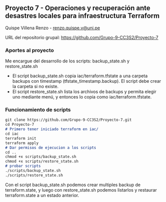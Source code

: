 ## Proyecto 7 - Operaciones y recuperación ante desastres locales para infraestructura Terraform

Quispe Villena Renzo - renzo.quispe.v@uni.pe

URL del repositorio grupal: https://github.com/Grupo-9-CC3S2/Proyecto-7

### Aportes al proyecto

Me encargue del desarrollo de los scripts: backup_state.sh y restore_state.sh
- El script backup_state.sh copia iac/terraform.tfstate a una carpeta backups con timestamp (tfstate_timestamp.backup). El script debe crear la carpeta si no existe.
- El script restore_state.sh lista los archivos de backups y permita elegir uno mediante menú, y entonces lo copia como iac/terraform.tfstate.

### Funcionamiento de scripts
```markdown
git clone https://github.com/Grupo-9-CC3S2/Proyecto-7.git
cd Proyecto-7
# Primero tener iniciado terraform en iac/
cd iac
terraform init
terraform apply
# Dar permisos de ejecucion a los scripts
cd ..
chmod +x scripts/backup_state.sh
chmod +x scripts/restore_state.sh
# probar scripts    
./scripts/backup_state.sh
./scripts/restore_state.sh
```
Con el script backup_state.sh podemos crear multiples backup de terraform.state, y luego con restore_state.sh podemos listarlos y restaurar terraform.state a un estado anterior.
